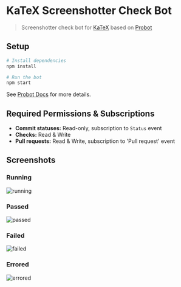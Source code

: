 # KaTeX Screenshotter Check Bot

> Screenshotter check bot for [KaTeX](https://github.com/Khan/KaTeX) based on [Probot](http://probot.github.io/)

## Setup

```sh
# Install dependencies
npm install

# Run the bot
npm start
```

See [Probot Docs](https://probot.github.io/docs/development/) for more details.

## Required Permissions & Subscriptions
* **Commit statuses:** Read-only, subscription to `Status` event
* **Checks:** Read & Write
* **Pull requests:** Read & Write, subscription to 'Pull request' event

## Screenshots
### Running
![running](https://user-images.githubusercontent.com/888148/39967625-cfbff4d2-56f9-11e8-86a1-095d375acaf6.png)

### Passed
![passed](https://user-images.githubusercontent.com/888148/39967619-be588ac4-56f9-11e8-80f5-de45b3bfeaff.png)

### Failed
![failed](https://user-images.githubusercontent.com/888148/39967621-c739afd8-56f9-11e8-9aaf-f04cff2078f3.png)

### Errored
![errored](https://user-images.githubusercontent.com/888148/39967623-cba7967a-56f9-11e8-9880-205946db1f1f.png)
